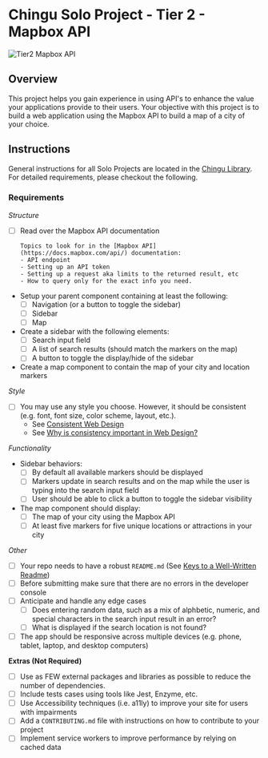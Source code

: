 # Chingu Solo Project - Tier 2 - Mapbox API

![Tier2 Mapbox API](./assets/Tier2_mapbox_api.gif)

## Overview
This project helps you gain experience in using API's to enhance the value
your applications provide to their users. Your objective with this project is 
to build a web application using the Mapbox API to build a map of a city of 
your choice.

## Instructions

General instructions for all Solo Projects are located in the 
[Chingu Library](https://voyage.docs.chingu.io/prework/howwork). For detailed 
requirements, please checkout the following.

### Requirements

*Structure*
- [ ] Read over the Mapbox API documentation

      Topics to look for in the [Mapbox API](https://docs.mapbox.com/api/) documentation:
      - API endpoint
      - Setting up an API token
      - Setting up a request aka limits to the returned result, etc
      - How to query only for the exact info you need.

- Setup your parent component containing at least the following:
  - [ ] Navigation (or a button to toggle the sidebar)
  - [ ] Sidebar
  - [ ] Map
- Create a sidebar with the following elements:
  - [ ] Search input field
  - [ ] A list of search results (should match the markers on the map)
  - [ ] A button to toggle the display/hide of the sidebar
- Create a map component to contain the map of your city and location markers

*Style*
- [ ] You may use any style you choose. However, it should be consistent (e.g.
font, font size, color scheme, layout, etc.).
  - See [Consistent Web Design](https://1stwebdesigner.com/consistent-web-design/)
  - See [Why is consistency important in Web Design?](https://laceytechsolutions.co.uk/blog/importance-of-consistency-in-web-design/)

*Functionality*
- Sidebar behaviors:
  - [ ] By default all available markers should be displayed
  - [ ] Markers update in search results and on the map while the user is 
  typing into the search input field
  - [ ] User should be able to click a button to toggle the sidebar visibility
- The map component should display:
  - [ ] The map of your city using the Mapbox API
  - [ ] At least five markers for five unique locations or attractions in your city

*Other*
- [ ] Your repo needs to have a robust `README.md` (See [Keys to a Well-Written Readme](https://medium.com/chingu/keys-to-a-well-written-readme-55c53d34fe6d))
- [ ] Before submitting make sure that there are no errors in the developer console
- [ ] Anticipate and handle any edge cases
  - [ ] Does entering random data, such as a mix of alphbetic, numeric, and
  special characters in the search input result in an error?
  - [ ] What is displayed if the search location is not found?
- [ ] The app should be responsive across multiple devices (e.g. phone, tablet, 
laptop, and desktop computers)

**Extras (Not Required)**

- [ ] Use as FEW external packages and libraries as possible to reduce the 
number of dependencies.
- [ ] Include tests cases using tools like Jest, Enzyme, etc.
- [ ] Use Accessibility techniques (i.e. a11ly) to improve your site for users 
with impairments 
- [ ] Add a `CONTRIBUTING.md` file with instructions on how to contribute to
your project
- [ ] Implement service workers to improve performance by relying on cached data
